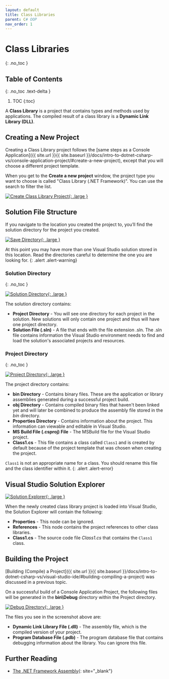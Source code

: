 ```yaml
---
layout: default
title: Class Libraries
parent: C# OOP
nav_order: 1
---
```


# Class Libraries
{: .no_toc }

## Table of Contents
{: .no_toc .text-delta }

1. TOC
{:toc}

A **Class Library** is a project that contains types and methods used by applications. The compiled result of a class library is a **Dynamic Link Library (DLL)**.

## Creating a New Project

Creating a Class Library project follows the [same steps as a Console Application]({{ site.url }}{{ site.baseurl }}/docs/intro-to-dotnet-csharp-vs/console-application-project/#create-a-new-project), except that you will choose a different project template.

When you get to the **Create a new project** window, the project type you want to choose is called "Class Library (.NET Framework)". You can use the search to filter the list.

[![Create Class Library Project](../images/class-libraries/create-class-library-project.png "Create Class Library Project"){: .large }](../images/class-libraries/create-class-library-project.png)

## Solution File Structure

If you navigate to the location you created the project to, you’ll find the solution directory for the project you created.

[![Save Directory](../images/class-libraries/save-directory.png "Save Directory"){: .large }](../images/class-libraries/save-directory.png)

At this point you may have more than one Visual Studio solution stored in this location. Read the directories careful to determine the one you are looking for.
{: .alert .alert-warning}

### Solution Directory
{: .no_toc }

[![Solution Directory](../images/class-libraries/solution-directory.png "Solution Directory"){: .large }](../images/class-libraries/solution-directory.png)

The solution directory contains:

* **Project Directory** - You will see one directory for each project in the solution. New solutions will only contain one project and thus will have one project directory.
* **Solution File (.sln)** - A file that ends with the file extension .sln. The .sln file contains information the Visual Studio environment needs to find and load the solution's associated projects and resources.

### Project Directory
{: .no_toc }

[![Project Directory](../images/class-libraries/project-directory.png "Project Directory"){: .large }](../images/class-libraries/project-directory.png)

The project directory contains:

* **bin Directory** - Contains binary files. These are the application or library assemblies generated during a successful project build.
* **obj Directory** - Contains compiled binary files that haven't been linked yet and will later be combined to produce the assembly file stored in the _bin_ directory.
* **Properties Directory** - Contains information about the project. This information can viewable and editable in Visual Studio.
* **MS Build File (.csproj) File** - The MSBuild file for the Visual Studio project.
* **Class1.cs** - This file contains a class called `Class1` and is created by default because of the project template that was chosen when creating the project.

`Class1` is not an appropriate name for a class. You should rename this file and the class identifier within it.
{: .alert .alert-error}

## Visual Studio Solution Explorer

[![Solution Explorer](../images/class-libraries/solution-explorer.png "Solution Explorer"){: .large }](../images/class-libraries/solution-explorer.png)

When the newly created class library project is loaded into Visual Studio, the Solution Explorer will contain the following:

* **Properties** - This node can be ignored.
* **References** - This node contains the project references to other class libraries.
* **Class1.cs** - The source code file _Class1.cs_ that contains the `Class1` class.

## Building the Project

[Building (Compile) a Project]({{ site.url }}{{ site.baseurl }}/docs/intro-to-dotnet-csharp-vs/visual-studio-ide/#building-compiling-a-project) was discussed in a previous topic.

On a successful build of a Console Application Project, the following files will be generated in the **bin\Debug** directory within the Project directory.

[![Debug Directory](../images/class-libraries/debug-directory.png "Debug Directory"){: .large }](../images/class-libraries/debug-directory.png)

The files you see in the screenshot above are:

* **Dynamic Link Library File (.dll)** - The assembly file, which is the compiled version of your project.
* **Program Database File (.pdb)** - The program database file that contains debugging information about the library. You can ignore this file.

## Further Reading

* [The .NET Framework Assembly](https://docs.microsoft.com/en-us/troubleshoot/windows-client/deployment/dynamic-link-library#the-net-framework-assembly){: site="_blank"}
